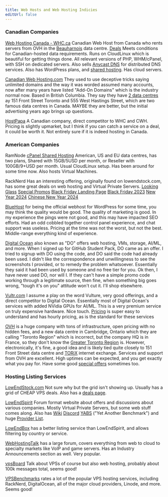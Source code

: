 ```yaml
---
title: Web Hosts and Web Hosting Indicies
editUrl: false
---
```


### Canadian Companies

[Web Hosting Canada - WHC.ca](https://whc.ca/en) Canadian Web Host from Canada who rents servers from OVH in the [Beauharnois](https://en.wikipedia.org/wiki/Beauharnois,_Quebec) data centre. [Deals](https://whc.ca/deals) Meets conditions for Canadian-hosted data requirements. Runs on CloudLinux which is beautiful for getting things done. All relevant versions of PHP, WHM/cPanel, with SSH on dedicated servers. Also sells [Anycast DNS](https://whc.ca/anycast-dns) for distributed DNS services. Also has WordPress plans, and [shared hosting](https://whc.ca/canadian-web-hosting). Has cloud servers.

[Canadian Web Hosting.com](https://www.canadianwebhosting.com/) They used to use deceptive tricks saying unlimited domains and the way it was worded assumed many accounts, now after many years have listed "Add-On Domains" which is the industry normal now. Based in British Columbia. They say they have [2 data centres](https://www.canadianwebhosting.com/company/datacentres) ay 151 Front Street Toronto and 555 West Hastings Street, which are two famous data centres in Canada. MAYBE they are better, but the initial advertising years ago brings up questions.

[HostPapa](https://www.hostpapa.ca/) A Canadian company, direct competitor to WHC and CWH. Pricing is slightly upmarket, but I think if you can catch a service on a deal, it could be worth it. Not entirely sure if it is indeed hosting in Canada.

### American Companies

RamNode [cPanel Shared Hosting](https://ramnode.com/products/cpanel-hosting/) American, US and EU data centres, has two plans, Shared with 15GB/5USD per month, or Reseller with 100GB/9+USD per month. Usual CloudLinux setup. Has been around for some time now. Also hosts Virtual Machines.

RackNerd Has an interesting offering, originally found on lowendstock.com, has some great deals on web hosting and Virtual Private Servers. [Looking Glass](http://lg-ny.racknerd.com/) [Special Promos](https://my.racknerd.com/index.php?rp=/store/special-promos) [Black Friday Landing Page](https://www.racknerd.com/BlackFriday/) [Black Friday 2023](https://my.racknerd.com/index.php?rp=/store/black-friday-2023) [New Year 2024](https://my.racknerd.com/index.php?rp=/store/new-year-2024) [Chinese New Year 2024](https://my.racknerd.com/index.php?rp=/store/chinese-new-year-2024)

[BlueHost](https://www.bluehost.com/) for being the official webhost for WordPress for some time, you may think the quality would be good. The quality of marketing is good. In my experience the pings were not good, and this may have impacted SEO efforts. Had an odd cobbled together control panel experience, and chat support was useless. Pricing at the time was not the worst, but not the best. Middle-range everything kind of experience.

[Digital Ocean](https://www.digitalocean.com/) also known as "DO" offers web hosting, VMs, storage, AI/ML, and more. When I signed up for GitHub Student Pack, DO came as an offer. I tried to signup with DO using the code, and DO said the code had already been used. I didn't like the correspondence and unwillingness to see the screenshots I provided, or to remedy the problem whatsoever. Essentially they said it had been used by someone and no free tier for you. Ok then, I have never used DO, nor will I. If they can't have a simple promo code working through a legitimate source, then fine, when something big goes wrong, "tough it's on you" attitude won't cut it. I'll shop elsewhere.

[Vultr.com](https://www.vultr.com/) I assume a play on the word Vulture, very good offerings, and a direct competitor to Digital Ocean. Essentially most of Digital Ocean's services with added NVidia GPUs for AI/ML. This is a very premium service on truly expensive hardware. Nice touch. [Pricing](https://www.vultr.com/pricing/) is super easy to understand and has hourly pricing, as is the standard for these services

[OVH](https://www.ovhcloud.com/en-ca/) is a huge company with tons of infrastructure, open pricing with no hidden fees, and a new data centre in Cambridge, Ontario which they are calling "Toronto Region" which is incorrect, but the company HQ is in France, so they don't know the [Greater Toronto Region](https://en.wikipedia.org/wiki/List_of_municipalities_in_the_Greater_Toronto_Area) is. However, electronically, it's fine, a good idea and is likely tied quite closely to 151 Front Street data centre and [TORiX](https://www.torix.ca/peers/) internet exchange. Services and support from OVH are excellent. High uptimes can be expected, and you get exactly what you pay for. Have some good [special offers](https://www.ovhcloud.com/en-ca/deals/) sometimes too.

### Hosting Listing Services

[LowEndStock.com](https://lowendstock.com/) Not sure why but the grid isn't showing up. Usually has a grid of CHEAP VPS deals. Also has a [deals page](https://lowendstock.com/deals/).

[LowEndSpirit](https://lowendspirit.com/) Forum format website about offers and discussions about various companies. Mostly Virtual Private Servers, but some web stuff comes along. Also has [Wiki](https://lowendspirit.com/les-wiki) [Discord](https://lowendspirit.com/discussion/1594/les-discord-server-invite-come-and-shoot-the-sh-t) [YABS](https://lowendspirit.com/discussion/592/post-some-yabs-bench-here) ("Yet Another Benchmark") and huge [Provider List](https://lowendspirit.com/registered-providers).

[LowEndBox](https://lowendbox.com/) has a better listing service than LowEndSpirit, and allows filtering by country or service.

[WebHostingTalk](https://www.webhostingtalk.com/) has a large forum, covers everything from web to cloud to specialty markets like VoIP and game servers. Has an Industry Announcements section as well. Very popular.

[vpsBoard](https://vpsboard.com/) Talk about VPSs of course but also web hosting, probably about 100k messages total, seems good!

[VPSBenchmarks](https://www.vpsbenchmarks.com/) rates a lot of the popular VPS hosting services, including RackNerd, DigitalOcean, all of the major cloud providers, Linode, and more. Seems good!
